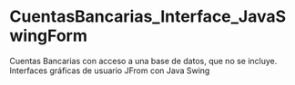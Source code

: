 # CuentasBancarias_Interface_JavaSwingForm
Cuentas Bancarias con acceso a una base de datos, que no se incluye. Interfaces gráficas de usuario JFrom con Java Swing

